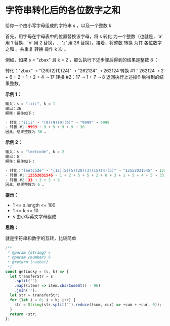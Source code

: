 # 字符串转化后的各位数字之和

给你一个由小写字母组成的字符串 s ，以及一个整数 k

首先，用字母在字母表中的位置替换该字母，将 s 转化 为一个整数（也就是，'a' 用 1 替换，'b' 用 2 替换，... 'z' 用 26 替换）。接着，将整数 转换 为其 各位数字之和 。共重复 转换 操作 k 次 。

例如，如果 s = "zbax" 且 k = 2 ，那么执行下述步骤后得到的结果是整数 8 ：

转化："zbax" ➝ "(26)(2)(1)(24)" ➝ "262124" ➝ 262124
转换 #1：262124 ➝ 2 + 6 + 2 + 1 + 2 + 4 ➝ 17
转换 #2：17 ➝ 1 + 7 ➝ 8
返回执行上述操作后得到的结果整数。

**示例 1：**

```js
输入：s = "iiii", k = 1
输出：36
解释：操作如下：

- 转化："iiii" ➝ "(9)(9)(9)(9)" ➝ "9999" ➝ 9999
- 转换 #1：9999 ➝ 9 + 9 + 9 + 9 ➝ 36
因此，结果整数为 36 。
```

**示例 2：**

```js
输入：s = "leetcode", k = 2
输出：6
解释：操作如下：

- 转化："leetcode" ➝ "(12)(5)(5)(20)(3)(15)(4)(5)" ➝ "12552031545" ➝ 12552031545
- 转换 #1：12552031545 ➝ 1 + 2 + 5 + 5 + 2 + 0 + 3 + 1 + 5 + 4 + 5 ➝ 33
- 转换 #2：33 ➝ 3 + 3 ➝ 6
因此，结果整数为 6 。
```

**提示：**

- 1 <= s.length <= 100
- 1 <= k <= 10
- s 由小写英文字母组成

**思路：**

就是字符串和数字的互转，比较简单

```js
/**
 * @param {string} s
 * @param {number} k
 * @return {number}
 */
const getLucky = (s, k) => {
  let transferStr = s
    .split('')
    .map((item) => item.charCodeAt() - 96)
    .join('');
  let str = transferStr;
  for (let i = 0; i < k; i++) {
    str = String(str.split('').reduce((sum, cur) => +sum + +cur, 0));
  }
  return +str;
};
```
